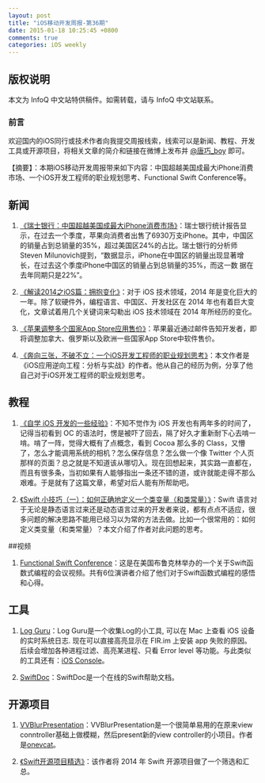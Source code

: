 ```yaml
---
layout: post
title: "iOS移动开发周报-第36期"
date: 2015-01-18 10:25:45 +0800
comments: true
categories: iOS weekly
---
```


## 版权说明

本文为 InfoQ 中文站特供稿件。如需转载，请与 InfoQ 中文站联系。

### 前言

欢迎国内的iOS同行或技术作者向我提交周报线索，线索可以是新闻、教程、开发工具或开源项目，将相关文章的简介和链接在微博上发布并 [@唐巧_boy](http://weibo.com/tangqiaoboy) 即可。

【摘要】：本期iOS移动开发周报带来如下内容：中国超越美国成最大iPhone消费市场、一个iOS开发工程师的职业规划思考、Functional Swift Conference等。

## 新闻

 1. [《瑞士银行：中国超越美国成最大iPhone消费市场》](http://money.163.com/15/0111/14/AFMEA0VN002526O3.html)：瑞士银行统计报告显示，在过去一个季度，苹果向消费者出售了6930万支iPhone。其中，中国区的销量占到总销量的35%，超过美国区24%的占比。瑞士银行的分析师Steven Milunovich提到，“数据显示，iPhone在中国区的销量出现显著增长，在过去这个季度iPhone中国区的销量占到总销量的35%，而这一数 据在去年同期只是22%”。

 1. [《解读2014之iOS篇：拥抱变化》](http://www.infoq.com/cn/articles/interpretation-of-2014-ios-part-embrace-change)：对于 iOS 技术领域，2014 年是变化巨大的一年。除了软硬件外，编程语言、中国区、开发社区在 2014 年也有着巨大变化，文章试着用几个关键词来勾勒出 iOS 技术领域在 2014 年所经历的变化。

 1. [《苹果调整多个国家App Store应用售价》](http://www.cocoachina.com/appstore/20150109/10887.html)：苹果最近通过邮件告知开发者，即将调整加拿大、俄罗斯以及欧洲一些国家App Store中软件售价。

 1. [《奔向三张，不破不立：一个iOS开发工程师的职业规划思考》](http://bbs.iosre.com/forum.php?mod=viewthread&tid=684)：本文作者是《iOS应用逆向工程：分析与实战》的作者。他从自己的经历为例，分享了他自己对于iOS开发工程师的职业规划思考。

## 教程

 1. [《自学 iOS 开发的一些经验》](http://limboy.me/ios/2014/12/31/learning-ios.html)：不知不觉作为 iOS 开发也有两年多的时间了，记得当初看到 OC 的语法时，愣是被吓了回去，隔了好久才重新耐下心去啃一啃。啃了一阵，觉得大概有了点概念，看到 Cocoa 那么多的 Class，又懵了，怎么才能调用系统的相机？怎么保存信息？怎么做一个像 Twitter 个人页那样的页面？总之就是不知道该从哪切入。现在回想起来，其实路一直都在，而且有很多条，当初如果有人能够指出一条还不错的道，或许就能走得不那么艰难。于是就有了这篇文章，希望对后人能有所帮助吧。

 1. [《Swift 小技巧（一）：如何正确地定义一个类变量（和类常量）》](http://imtx.me/archives/1916.html)：Swift 语言对于无论是静态语言过来还是动态语言过来的开发者来说，都有点点不适应，很多问题的解决思路不能用已经习以为常的方法去做。比如一个很常用的：如何定义类变量（和类常量）？本文介绍了作者对此问题的思考。

##视频

 1. [Functional Swift Conference](http://2014.funswiftconf.com/)：这是在美国布鲁克林举办的一个关于Swift函数式编程的会议视频。共有6位演讲者介绍了他们对于Swift函数式编程的感悟和心得。

## 工具

 1. [Log Guru](http://pan.baidu.com/s/1gd1noSr)：Log Guru是一个收集Log的小工具, 可以在 Mac 上查看 iOS 设备的实时系统日志. 现在可以直接高亮显示在 FIR.im 上安装 app 失败的原因。后续会增加各种进程过滤、高亮某进程、只看 Error level 等功能。与此类似的工具还有：[iOS Console](http://lemonjar.com/iosconsole/)。

 1. [SwiftDoc](http://swiftdoc.org/)：SwiftDoc是一个在线的Swift帮助文档。

## 开源项目

 1. [VVBlurPresentation](https://github.com/onevcat/VVBlurPresentation)：VVBlurPresentation是一个很简单易用的在原来view conntroller基础上做模糊，然后present新的view controller的小项目。作者是[onevcat](http://www.weibo.com/onevcat?from=feed&loc=nickname)。

 1. [《Swift开源项目精选》](https://github.com/ipader/SwiftGuide/blob/master/Featured.md)：该作者将 2014 年 Swift 开源项目做了一个筛选和汇总。
 
